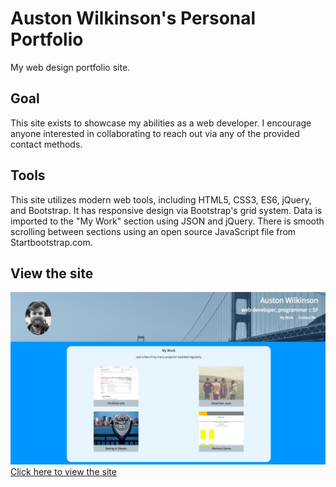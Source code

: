 # Auston Wilkinson's Personal Portfolio
My web design portfolio site.

## Goal
This site exists to showcase my abilities as a web developer. I encourage anyone interested in collaborating to reach out via any of the provided contact methods.

## Tools
This site utilizes modern web tools, including HTML5, CSS3, ES6, jQuery, and Bootstrap. It has responsive design via Bootstrap's grid system. Data is imported to the "My Work" section using JSON and jQuery. There is smooth scrolling between sections using an open source JavaScript file from Startbootstrap.com.

## View the site

![Live screenshot](assets/imgs/screenshot.png)
[Click here to view the site](wilkdasilk.github.io)
